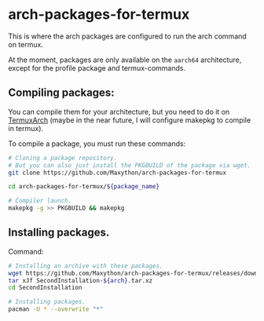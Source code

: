 # arch-packages-for-termux
This is where the arch packages are configured to run the arch command on termux.  

At the moment, packages are only available on the `aarch64` architecture, except for the profile package and termux-commands.

## Compiling packages:
You can compile them for your architecture, but you need to do it on [TermuxArch](https://github.com/SDRausty/TermuxArch) (maybe in the near future, I will configure makepkg to compile in termux).  

To compile a package, you must run these commands:
```bash
# Cloning a package repository.
# But you can also just install the PKGBUILD of the package via wget.
git clone https://github.com/Maxython/arch-packages-for-termux

cd arch-packages-for-termux/${package_name}

# Compiler launch.
makepkg -g >> PKGBUILD && makepkg
```

## Installing packages.
Command:
```bash
# Installing an archive with these packages.
wget https://github.com/Maxython/arch-packages-for-termux/releases/download/installation-steps-2021.08.03/SecondInstallation-${arch}.tar.xz
tar xJf SecondInstallation-${arch}.tar.xz
cd SecondInstallation

# Installing packages.
pacman -U * --overwrite "*"
```
